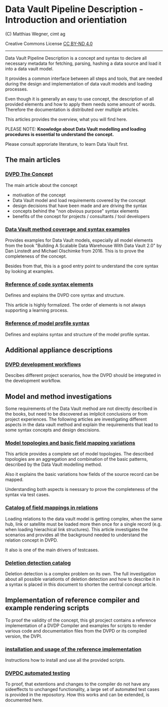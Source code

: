 Data Vault Pipeline Description - Introduction and orientiation
==============================
(C) Matthias Wegner, cimt ag

Creative Commons License [CC BY-ND 4.0](https://creativecommons.org/licenses/by-nd/4.0/)

---------

Data Vault Pipeline Description is a concept and syntax to declare all necessary metadata
for fetching, parsing, hashing a data source and load it
into a data vault model.

It provides a common interface between all steps and tools, that are needed during the 
design and implementation of data vault models and loading processes.

Even though it is generally an easy to use concept, the description of all provided
elements and how to apply them needs some amount of words. Therefore the documentation is distributed 
over multiple articles.

This articles provides the overview, what you will find here.

PLEASE NOTE: **Knowledge about Data Vault modelling and loading procedures
is essential to understand the concept.**

Please consult approriate literature, to learn Data Vault first.

## The main articles

### [DVPD The Concept](./DVPD_The_Concept.md) 
The main article about the concept
* motivation of the concept
* Data Vault model and load requirements covered by the concept
* design decisions that have been made and are driving the syntax
* concepts behind the "non obvious purpose" syntax elements
* benefits of the concept for projects / consultants / tool developers

### [Data Vault method coverage and syntax examples](./Data_Vault_method_coverage_and_syntax_examples.md) 
Provides examples for Data Vault models, especially all model elements from the book
"Building A Scalable Data Warehouse With Data Vault 2.0" by Dan Linstedt and 
Michael Olschimke from 2016. This is to prove the 
completeness of the concept.

Besides from that, this is a good entry point to understand the core syntax by looking at examples.

### [Reference of code syntax elements](./Reference_of_core_syntax_elements.md) 
Defines and explains the DVPD core syntax and structure.

This article is highly formalized. The order of elements
is not always supporting a learning process.

### [Reference of model profile syntax](./Reference_of_model_profile_syntax.md) 
Defines and explains syntax and structure of the model profile syntax.

## Additional appliance descriptions

### [DVPD development workflows](./dvpd_developmment_workflow_scenarios.md) 
Descibes different project scenarios, how the DVPD should be integrated in the development workflow.

## Model and method investigations
Some requirements of the Data Vault method are not directly described 
in the books, but need to be discovered as imlplicit conclusions or from project experiences. The following articles are investigating different aspects in the data vault method and explain the requirements that lead to some syntax concepts and design descisions.

### [Model topologies and basic field mapping variations](./Model_topologies_and_basic_field_mapping_variations.md)
This article provides a complete set of model topologies. The described topologies are an
aggregation and combination of the basic patterns, described by the Data Vault modelling method. 

Also it explains the basic variations how fields of the source
record can be mapped.

Understanding both aspects is neessary to prove the completeness of the syntax via test cases.

### [Catalog of field mappings in relations](./catalog_of_field_mappings_in_relations.md) 
Loading relations to the data vault model is getting complex, when the same hub, link or satellite must be loaded more then once for a single record (e.g. when loading hierachical link structures). This article investigates the scenarios and provides all the background needed to understand the relation concept in DVPD.

It also is one of the main drivers of testcases.

### [Deletion detection catalog](./deletion_detection_catalog.md)
Deletion detection is a complex problem on its own. 
The full investigation about all possible variationts
of deletion detection and how to describe it in a syntax is
placed in this document to shorten the central concept article.

## Implementation of reference compiler and example rendering scripts
To proof the validity of the concept, this git procject contains a reference implementation of a DVDP Compiler and examples 
for scripts to render various code and documentation files from the DVPD or its compiled version, the DVPI.

### [installation and usage of the reference implementation](Installation_and_usage_of_the_reference_implementation.md)
Instructions how to install and use all the provided scripts.

### [DVPDC automated testing](DVPDC_automated_testing.md)
To proof, that extentions and changes to the compiler do not have any sideeffects to unchanged functionality, a large set of automated test cases is provided in the reposotory. How this works and can be extended, is documented here.





